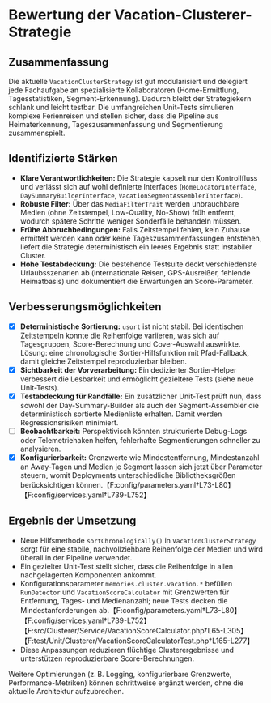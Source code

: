 # Bewertung der Vacation-Clusterer-Strategie

## Zusammenfassung
Die aktuelle `VacationClusterStrategy` ist gut modularisiert und delegiert jede Fachaufgabe an spezialisierte Kollaboratoren (Home-Ermittlung, Tagesstatistiken, Segment-Erkennung). Dadurch bleibt der Strategiekern schlank und leicht testbar. Die umfangreichen Unit-Tests simulieren komplexe Ferienreisen und stellen sicher, dass die Pipeline aus Heimaterkennung, Tageszusammenfassung und Segmentierung zusammenspielt.

## Identifizierte Stärken
- **Klare Verantwortlichkeiten:** Die Strategie kapselt nur den Kontrollfluss und verlässt sich auf wohl definierte Interfaces (`HomeLocatorInterface`, `DaySummaryBuilderInterface`, `VacationSegmentAssemblerInterface`).
- **Robuste Filter:** Über das `MediaFilterTrait` werden unbrauchbare Medien (ohne Zeitstempel, Low-Quality, No-Show) früh entfernt, wodurch spätere Schritte weniger Sonderfälle behandeln müssen.
- **Frühe Abbruchbedingungen:** Falls Zeitstempel fehlen, kein Zuhause ermittelt werden kann oder keine Tageszusammenfassungen entstehen, liefert die Strategie deterministisch ein leeres Ergebnis statt instabiler Cluster.
- **Hohe Testabdeckung:** Die bestehende Testsuite deckt verschiedenste Urlaubsszenarien ab (internationale Reisen, GPS-Ausreißer, fehlende Heimatbasis) und dokumentiert die Erwartungen an Score-Parameter.

## Verbesserungsmöglichkeiten
- [x] **Deterministische Sortierung:** `usort` ist nicht stabil. Bei identischen Zeitstempeln konnte die Reihenfolge variieren, was sich auf Tagesgruppen, Score-Berechnung und Cover-Auswahl auswirkte. Lösung: eine chronologische Sortier-Hilfsfunktion mit Pfad-Fallback, damit gleiche Zeitstempel reproduzierbar bleiben.
- [x] **Sichtbarkeit der Vorverarbeitung:** Ein dedizierter Sortier-Helper verbessert die Lesbarkeit und ermöglicht gezieltere Tests (siehe neue Unit-Tests).
- [x] **Testabdeckung für Randfälle:** Ein zusätzlicher Unit-Test prüft nun, dass sowohl der Day-Summary-Builder als auch der Segment-Assembler die deterministisch sortierte Medienliste erhalten. Damit werden Regressionsrisiken minimiert.
- [ ] **Beobachtbarkeit:** Perspektivisch könnten strukturierte Debug-Logs oder Telemetriehaken helfen, fehlerhafte Segmentierungen schneller zu analysieren.
- [x] **Konfigurierbarkeit:** Grenzwerte wie Mindestentfernung, Mindestanzahl an Away-Tagen und Medien je Segment lassen sich jetzt über Parameter steuern, womit Deployments unterschiedliche Bibliotheksgrößen berücksichtigen können.【F:config/parameters.yaml†L73-L80】【F:config/services.yaml†L739-L752】

## Ergebnis der Umsetzung
- Neue Hilfsmethode `sortChronologically()` in `VacationClusterStrategy` sorgt für eine stabile, nachvollziehbare Reihenfolge der Medien und wird überall in der Pipeline verwendet.
- Ein gezielter Unit-Test stellt sicher, dass die Reihenfolge in allen nachgelagerten Komponenten ankommt.
- Konfigurationsparameter `memories.cluster.vacation.*` befüllen `RunDetector` und `VacationScoreCalculator` mit Grenzwerten für Entfernung, Tages- und Medienanzahl; neue Tests decken die Mindestanforderungen ab.【F:config/parameters.yaml†L73-L80】【F:config/services.yaml†L739-L752】【F:src/Clusterer/Service/VacationScoreCalculator.php†L65-L305】【F:test/Unit/Clusterer/VacationScoreCalculatorTest.php†L165-L277】
- Diese Anpassungen reduzieren flüchtige Clusterergebnisse und unterstützen reproduzierbare Score-Berechnungen.

Weitere Optimierungen (z. B. Logging, konfigurierbare Grenzwerte, Performance-Metriken) können schrittweise ergänzt werden, ohne die aktuelle Architektur aufzubrechen.
